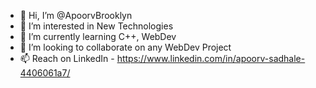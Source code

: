 - 👋 Hi, I’m @ApoorvBrooklyn
- 👀 I’m interested in New Technologies
- 🌱 I’m currently learning C++, WebDev
- 💞️ I’m looking to collaborate on any WebDev Project
- 📫 Reach on LinkedIn - https://www.linkedin.com/in/apoorv-sadhale-4406061a7/

<!---
ApoorvBrooklyn/ApoorvBrooklyn is a ✨ special ✨ repository because its `README.md` (this file) appears on your GitHub profile.
You can click the Preview link to take a look at your changes.
--->
